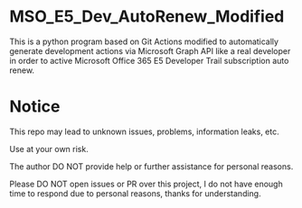 # MSO_E5_Dev_AutoRenew_Modified
This is a python program based on Git Actions modified to automatically generate development actions via Microsoft Graph API like a real developer in order to active Microsoft Office 365 E5 Developer Trail subscription auto renew.

# Notice
This repo may lead to unknown issues, problems, information leaks, etc. 

Use at your own risk.

The author DO NOT provide help or further assistance for personal reasons.

Please DO NOT open issues or PR over this project, I do not have enough time to respond due to personal reasons, thanks for understanding.
